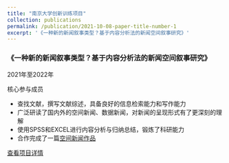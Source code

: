 ```yaml
---
title: "南京大学创新训练项目"
collection: publications
permalink: /publication/2021-10-08-paper-title-number-1
excerpt: '《一种新的新闻叙事类型？基于内容分析法的新闻空间叙事研究》'
---
```

### 《一种新的新闻叙事类型？基于内容分析法的新闻空间叙事研究》

   2021年至2022年

   核心参与成员

 * 查找文献，撰写文献综述，具备良好的信息检索能力和写作能力
 * 广泛研读了国内外的空间新闻、数据新闻，对新闻的呈现形式有了更深刻的理解
 * 使用SPSS和EXCEL进行内容分析与归纳总结，锻炼了科研能力
 * 合作完成了一篇[空间新闻作品](https://storymaps.arcgis.com/stories/0b57674190f749afbd34b312a3106be3)

[查看项目详情](http://desktop.nju.edu.cn/CXCY/NJU/Item/Detail/e50a0816-1033-4478-9958-40ba3496599e)
